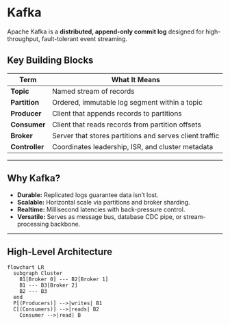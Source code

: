 # Kafka

Apache Kafka is a **distributed, append-only commit log** designed for high-throughput, fault-tolerant event streaming.

## Key Building Blocks

| Term           | What It Means                                           |
|----------------|---------------------------------------------------------|
| **Topic**      | Named stream of records                                 |
| **Partition**  | Ordered, immutable log segment within a topic           |
| **Producer**   | Client that appends records to partitions               |
| **Consumer**   | Client that reads records from partition offsets        |
| **Broker**     | Server that stores partitions and serves client traffic |
| **Controller** | Coordinates leadership, ISR, and cluster metadata       |

---

## Why Kafka?

- **Durable:** Replicated logs guarantee data isn’t lost.
- **Scalable:** Horizontal scale via partitions and broker sharding.
- **Realtime:** Millisecond latencies with back-pressure control.
- **Versatile:** Serves as message bus, database CDC pipe, or stream-processing backbone.

---

## High-Level Architecture

```mermaid
flowchart LR
  subgraph Cluster
    B1[Broker 0] --- B2[Broker 1]
    B1 --- B3[Broker 2]
    B2 --- B3
  end
  P[(Producers)] -->|writes| B1
  C[(Consumers)] -->|reads| B2
    Consumer -->|read| B
